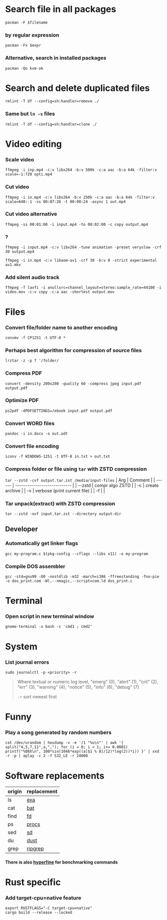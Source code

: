 # Search file in all packages

`pacman -F $filename`

### by regular expression

`pacman -Fx $expr`

### Alternative, search in installed packages

`pacman -Qo kvm-ok`

# Search and delete duplicated files

`rmlint -T df --config=sh:handler=remove ./`

### Same but `ln -s` files

`rmlint -T df --config=sh:handler=clone ./`

# Video editing

### Scale video

`ffmpeg -i inp.mp4 -c:v libx264 -b:v 500k -c:a aac -b:a 64k -filter:v scale=-1:720 opti.mp4`

### Cut video

`ffmpeg -i in.mp4 -c:v libx264 -b:v 250k -c:a aac -b:a 64k -filter:v scale=640:-1 -ss 00:07:26 -t 00:00:24 -async 1 out.mp4`

### Cut video alternative

`ffmpeg -ss 00:01:00 -i input.mp4 -to 00:02:00 -c copy output.mp4`

### ?

`ffmpeg -i input.mp4 -c:v libx264 -tune animation -preset veryslow -crf 30 output.mp4`

`ffmpeg -i in.mp4 -c:v libaom-av1 -crf 30 -b:v 0 -strict experimental av1.mkv`

### Add silent audio track

`ffmpeg -f lavfi -i anullsrc=channel_layout=stereo:sample_rate=44100 -i video.mov -c:v copy -c:a aac -shortest output.mov`

# Files

### Convert file/folder name to another encoding

`convmv -f CP1251 -t UTF-8 *`

### Perhaps best algorithm for compression of source files

`lrztar -z -p 7 '/folder/`

### Compress PDF

`convert -density 200x200 -quality 60 -compress jpeg input.pdf output.pdf`

### Optimize PDF

`ps2pdf -dPDFSETTINGS=/ebook input.pdf output.pdf`

### Convert WORD files

`pandoc -i in.docx -o out.odt`

### Convert file encoding

`iconv -f WINDOWS-1251 -t UTF-8 in.txt > out.txt`

### Compress folder or file using `tar` with ZSTD compression

`tar --zstd -cvf output.tar.zst /media/input-files`
| Arg    | Comment                      |
| ------ | ---------------------------- |
| --zstd | compr algo ZSTD              |
| -c     | create archive               |
| -v     | verbose (print current file) |
| -f     |                              |

### Tar unpack(extract) with ZSTD compression

`tar --zstd -xvf input.tar.zst --directory output-dir`

## Developer

### Automatically get linker flags

`gcc my-program.c $(pkg-config --cflags --libs x11) -o my-program`

### Compile DOS assembler

`gcc -std=gnu99 -O0 -nostdlib -m32 -march=i386 -ffreestanding -fno-pie -o dos_print.com -Wl,--nmagic,--script=com.ld dos_print.c`

# Terminal

### Open script in new terminal window

`gnome-terminal -x bash -c 'cmd1 ; cmd2'`

# System

### List journal errors

`sudo journalctl -p <priority> -r`

> Where <priority> textual or numeric log level,
> "emerg" (0), "alert" (1), "crit" (2), "err" (3),
> "warning" (4), "notice" (5), "info" (6), "debug" (7)
>
> `-r` sort newest first

# Funny

### Play a song generated by random numbers

`cat /dev/urandom | hexdump -v -e '/1 "%u\n"' | awk '{ split("4,5,7,11",a,","); for (i = 0; i < 1; i+= 0.0001) printf("%08X\n", 100*sin(1046*exp((a[$1 % 8]/12)*log(2))*i)) }' | xxd -r -p | aplay -c 2 -f S32_LE -r 24000`

# Software replacements 
| origin | replacement                                      |
| ------ | ------------------------------------------------ |
| ls     | [exa](https://github.com/ogham/exa)              |
| cat    | [bat](https://github.com/sharkdp/bat)            |
| find   | [fd](https://github.com/sharkdp/fd)              |
| ps     | [procs](https://github.com/dalance/procs)        |
| sed    | [sd](https://github.com/chmln/sd)                |
| du     | [dust](https://github.com/bootandy/dust)         |
| grep   | [ripgrep](https://github.com/BurntSushi/ripgrep) |

#### There is also [hyperfine](https://github.com/sharkdp/hyperfine) for benchmarking commands


# Rust specific

### Add target-cpu=native feature
```
export RUSTFLAGS="-C target-cpu=native"
cargo build --release --locked
```